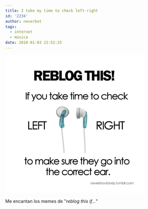 ```yaml
---
title: I take my time to check left-right
id: '2234'
author: neverbot
tags:
  - internet
  - música
date: 2010-01-03 22:52:25
---
```


![201001032250.jpg](./i-take-my-time-to-check-left-right/201001032250.jpg)

Me encantan los memes de "_reblog this if..._"